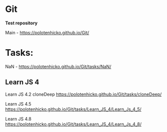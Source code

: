 # Git
**Test repository**

Main - https://polotenhicko.github.io/Git/

# Tasks:

NaN - https://polotenhicko.github.io/Git/tasks/NaN/

## Learn JS 4 

Learn JS 4.2 cloneDeep https://polotenhicko.github.io/Git/tasks/cloneDeep/

Learn JS 4.5 https://polotenhicko.github.io/Git/tasks/Learn_JS_4/Learn_Js_4_5/

Learn JS 4.8 https://polotenhicko.github.io/Git/tasks/Learn_JS_4/Learn_Js_4_8/
